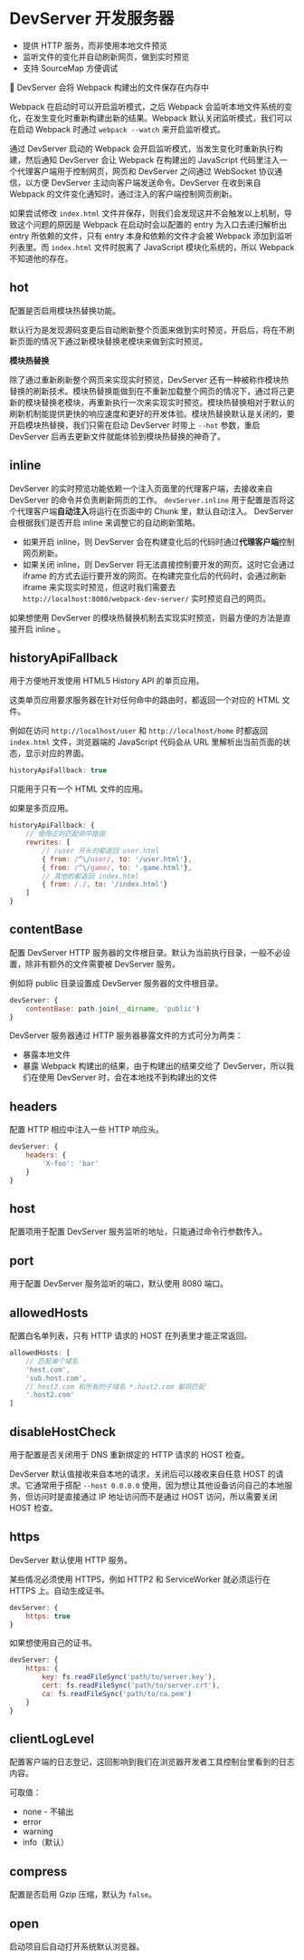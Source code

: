 # DevServer 开发服务器

* 提供 HTTP 服务，而非使用本地文件预览
* 监听文件的变化并自动刷新网页，做到实时预览
* 支持 SourceMap 方便调试

📌 DevServer 会将 Webpack 构建出的文件保存在内存中

Webpack 在启动时可以开启监听模式，之后 Webpack 会监听本地文件系统的变化，在发生变化时重新构建出新的结果。Webpack 默认关闭监听模式，我们可以在启动 Webpack 时通过 `webpack --watch` 来开启监听模式。

通过 DevServer 启动的 Webpack 会开启监听模式，当发生变化时重新执行构建，然后通知 DevServer 会让 Webpack 在构建出的 JavaScript 代码里注入一个代理客户端用于控制网页，网页和 DevServer 之间通过 WebSocket 协议通信，以方便 DevServer 主动向客户端发送命令。DevServer 在收到来自 Webpack 的文件变化通知时，通过注入的客户端控制网页刷新。

如果尝试修改 `index.html` 文件并保存，则我们会发现这并不会触发以上机制，导致这个问题的原因是 Webpack 在启动时会以配置的 entry 为入口去递归解析出 entry 所依赖的文件，只有 entry 本身和依赖的文件才会被 Webpack 添加到监听列表里。而 `index.html` 文件时脱离了 JavaScript 模块化系统的，所以 Webpack 不知道他的存在。

## hot

配置是否启用模块热替换功能。

默认行为是发现源码变更后自动刷新整个页面来做到实时预览，开启后，将在不刷新页面的情况下通过新模块替换老模块来做到实时预览。

**模块热替换**

除了通过重新刷新整个网页来实现实时预览，DevServer 还有一种被称作模块热替换的刷新技术。模块热替换能做到在不重新加载整个网页的情况下，通过将己更新的模块替换老模块，再重新执行一次来实现实时预览。模块热替换相对于默认的刷新机制能提供更快的响应速度和更好的开发体验。模块热替换默认是关闭的，要开启模块热替换，我们只需在启动 DevServer 时带上 `--hot` 参数，重启 DevServer 后再去更新文件就能体验到模块热替换的神奇了。

## inline

DevServer 的实时预览功能依赖一个注入页面里的代理客户端，去接收来自 DevServer 的命令并负责刷新网页的工作。 `devServer.inline` 用于配置是否将这个代理客户端**自动注入**将运行在页面中的 Chunk 里，默认自动注入。 DevServer 会根据我们是否开启 inline 来调整它的自动刷新策略。

- 如果开启 inline，则 DevServer 会在构建变化后的代码时通过**代理客户端**控制网页刷新。
- 如果关闭 inline，则 DevServer 将无法直接控制要开发的网页。这时它会通过 iframe 的方式去运行要开发的网页。在构建完变化后的代码时，会通过刷新 iframe 来实现实时预览，但这时我们需要去 `http://localhost:8080/webpack­-dev-server/` 实时预览自己的网页。

如果想使用 DevServer 的模块热替换机制去实现实时预览，则最方便的方法是直接开启 inline 。

## historyApiFallback

用于方便地开发使用 HTML5 History API 的单页应用。

这类单页应用要求服务器在针对任何命中的路由时，都返回一个对应的 HTML 文件。

例如在访问 `http://localhost/user` 和 `http://localhost/home` 时都返回 `index.html` 文件，浏览器端的 JavaScript 代码会从 URL 里解析出当前页面的状态，显示对应的界面。

```js
historyApiFallback: true
```

只能用于只有一个 HTML 文件的应用。

如果是多页应用。

```js
historyApiFallback: {
	// 使用正则匹配命中路由
    rewrites: [
        // /user 开头的都返回 user.html
        { from: /^\/user/, to: '/user.html'},
        { from: /^\/game/, to: '.game.html'},
        // 其他的都返回 index.html
        { from: /./, to: '/index.html'}
    ]
}
```

## contentBase

配置 DevServer HTTP 服务器的文件根目录。默认为当前执行目录，一般不必设置，除非有额外的文件需要被 DevServer 服务。

例如将 public 目录设置成 DevServer 服务器的文件根目录。

```js
devServer: {
    contentBase: path.join(__dirname, 'public')
}
```

DevServer 服务器通过 HTTP 服务器暴露文件的方式可分为两类：

*  暴露本地文件
* 暴露 Webpack 构建出的结果，由于构建出的结果交给了 DevServer，所以我们在使用 DevServer 时，会在本地找不到构建出的文件

## headers

配置 HTTP 相应中注入一些 HTTP 响应头。

```js
devServer: {
    headers: {
        'X-foo': 'bar'
    }
}
```

## host

配置项用于配置 DevServer 服务监听的地址，只能通过命令行参数传入。

## port

用于配置 DevServer 服务监听的端口，默认使用 8080 端口。

## allowedHosts

配置白名单列表，只有 HTTP 请求的 HOST 在列表里才能正常返回。

```js
allowedHosts: [
    // 匹配单个域名
    'host.com',
    'sub.host.com',
    // host2.com 和所有的子域名 *.host2.com 都将匹配
    '.host2.com'
]
```

## disableHostCheck

用于配置是否关闭用于 DNS 重新绑定的 HTTP 请求的 HOST 检查。

DevServer 默认值接收来自本地的请求，关闭后可以接收来自任意 HOST 的请求。它通常用于搭配 `--host 0.0.0.0` 使用，因为想让其他设备访问自己的本地服务，但访问时是直接通过 IP 地址访问而不是通过 HOST 访问，所以需要关闭 HOST 检查。

## https

DevServer 默认使用 HTTP 服务。

某些情况必须使用 HTTPS，例如 HTTP2 和 ServiceWorker 就必须运行在 HTTPS 上。自动生成证书。

```js
devServer: {
    https: true
}
```

如果想使用自己的证书。

```js
devServer: {
    https: {
        key: fs.readFileSync('path/to/server.key'),
        cert: fs.readFileSync('path/to/server.crt'),
        ca: fs.readFileSync('path/to/ca.pem')
    }
}
```

## clientLogLevel

配置客户端的日志登记，这回影响到我们在浏览器开发者工具控制台里看到的日志内容。

可取值：

* none - 不输出
* error
* warning
* info（默认）

## compress

配置是否启用 Gzip 压缩，默认为 `false`。

## open

启动项目后自动打开系统默认浏览器。